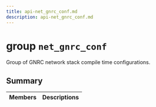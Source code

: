 ```yaml
---
title: api-net_gnrc_conf.md
description: api-net_gnrc_conf.md
---
```

# group `net_gnrc_conf` 

Group of GNRC network stack compile time configurations.

## Summary

 Members                        | Descriptions                                
--------------------------------|---------------------------------------------

